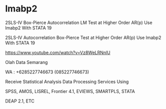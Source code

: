 # lmabp2
2SLS-IV Box-Pierce Autocorrelation LM Test at Higher Order AR(p) Use lmabp2 With STATA 19

2SLS-IV Autocorrelation Box-Pierce Test at Higher Order AR(p) Use lmabp2 With STATA 19

https://www.youtube.com/watch?v=Vz8WeLRNnlU

Olah Data Semarang

WA : +6285227746673 (085227746673)

Receive Statistical Analysis Data Processing Services Using

SPSS, AMOS, LISREL, Frontier 4.1, EVIEWS, SMARTPLS, STATA

DEAP 2.1, ETC
